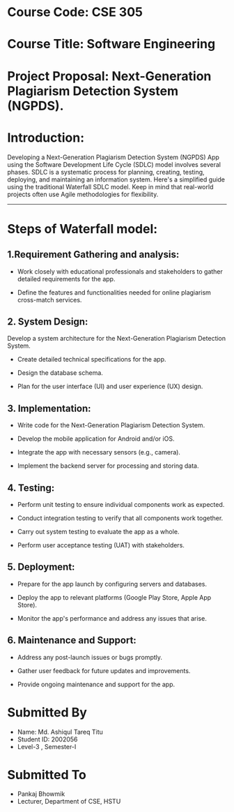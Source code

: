 # Course Code: CSE 305
# Course Title: Software Engineering
# Project Proposal: Next-Generation Plagiarism Detection System (NGPDS).
# Introduction: 

Developing a Next-Generation Plagiarism Detection System (NGPDS) App using the Software Development Life Cycle (SDLC) model involves several phases. SDLC is a systematic process for planning, creating, testing, deploying, and maintaining an information system. Here's a simplified guide using the traditional Waterfall SDLC model. Keep in mind that real-world projects often use Agile methodologies for flexibility.  


***
# Steps of Waterfall model:

## 1.Requirement Gathering and analysis:

* Work closely with educational professionals and stakeholders to gather detailed requirements for the app.

* Define the features and functionalities needed for online plagiarism cross-match services.

## 2. System Design:
Develop a system architecture for the Next-Generation Plagiarism Detection System.

* Create detailed technical specifications for the app.

* Design the database schema.

* Plan for the user interface (UI) and user experience (UX) design.

## 3. Implementation:
* Write code for the Next-Generation Plagiarism Detection System.

* Develop the mobile application for Android and/or iOS.

* Integrate the app with necessary sensors (e.g., camera).

* Implement the backend server for processing and storing data.

## 4. Testing:
* Perform unit testing to ensure individual components work as expected.

* Conduct integration testing to verify that all components work together.

* Carry out system testing to evaluate the app as a whole.

* Perform user acceptance testing (UAT) with stakeholders.

## 5. Deployment:
* Prepare for the app launch by configuring servers and databases.

* Deploy the app to relevant platforms (Google Play Store, Apple App Store).

* Monitor the app's performance and address any issues that arise.

## 6. Maintenance and Support:
* Address any post-launch issues or bugs promptly.

* Gather user feedback for future updates and improvements.

* Provide ongoing maintenance and support for the app.

# Submitted By
* Name: Md. Ashiqul Tareq Titu
* Student ID: 2002056
* Level-3 , Semester-I

# Submitted To
* Pankaj Bhowmik
* Lecturer, Department of CSE, HSTU
